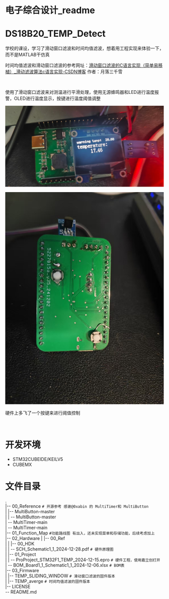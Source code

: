 # 电子综合设计_readme

# DS18B20_TEMP_Detect

学校的课设，学习了滑动窗口滤波和时间均值滤波，想着用工程实现来体验一下，而不是MATLAB干仿真

时间均值滤波和滑动窗口滤波的参考网址：[滑动窗口滤波的C语言实现（简单易移植）_滑动滤波算法c语言实现-CSDN博客](https://blog.csdn.net/qq_37662088/article/details/125084985) 作者：月落三千雪

‍

使用了滑动窗口滤波来对测温进行平滑处理，使用无源蜂鸣器和LED进行温度报警，OLED进行温度显示，按键进行温度阈值调整

​![885a86f1e11f3c50bad5b7518a59aa7](assets/885a86f1e11f3c50bad5b7518a59aa7-20250106124034-vsncprh.jpg)​

​![f13f17b851d0fac9e4e3e4ea5f0245e](assets/f13f17b851d0fac9e4e3e4ea5f0245e-20250106124042-w64a8h0.jpg)​

硬件上多飞了一个按键来进行阈值控制

‍

# 开发环境

* STM32CUBEIDE/KEILV5
* CUBEMX

# 文件目录

.  
|-- 00_Reference  `# 开源参考 感谢@0xabin 的 MultiTimer和 MultiButton`​  
|   |-- MultiButton-master  
|   |   -- MultiButton-master  
|   -- MultiTimer-main  
|       -- MultiTimer-main  
|-- 01_Function_Map `#功能路线图 有出入，还未实现菜单和存储功能，后续考虑加上`​  
|-- 02_Hardware
|   |-- 00_Ref  
|   |   |-- 00_HDK  
|   |   -- SCH_Schematic1_1_2024-12-28.pdf  `# 硬件原理图`​  
|   |-- 01_Project  
|   |   -- ProProject_STM32F1_TEMP_2024-12-15.epro `# 硬件工程，使用嘉立创打开`​  
|   -- BOM_Board1_1_Schematic1_1_2024-12-06.xlsx  `# BOM表`​  
|-- 03_Firmware  
|   |-- TEMP_SLIDING_WINDOW  `# 滑动窗口滤波的固件版本`​  
|   |\-- TEMP_averge  `# 时间均值滤波的固件版本`​  
|-- LICENSE  
-- README.md
